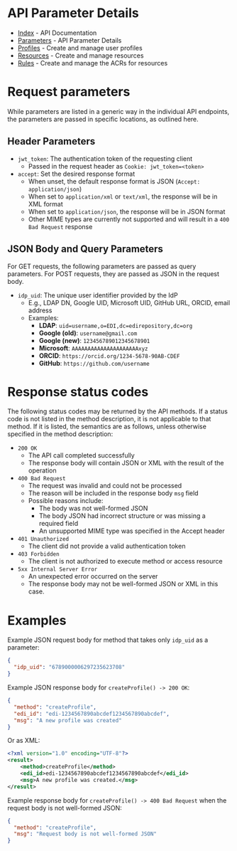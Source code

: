 # API Parameter Details

- [Index](index.md) - API Documentation
- [Parameters](parameters.md) - API Parameter Details
- [Profiles](profile.md) - Create and manage user profiles
- [Resources](resource.md) - Create and manage resources
- [Rules](rule.md) - Create and manage the ACRs for resources

# Request parameters

While parameters are listed in a generic way in the individual API endpoints, the parameters are passed in specific locations, as outlined here.

## Header Parameters

- `jwt_token`: The authentication token of the requesting client
  - Passed in the request header as `Cookie: jwt_token=<token>`
- `accept`: Set the desired response format
  - When unset, the default response format is JSON (`Accept: application/json`)
  - When set to `application/xml` or `text/xml`, the response will be in XML format
  - When set to `application/json`, the response will be in JSON format
  - Other MIME types are currently not supported and will result in a `400 Bad Request` response

## JSON Body and Query Parameters

For GET requests, the following parameters are passed as query parameters. For POST requests, they are passed as JSON in the request body.

- `idp_uid`: The unique user identifier provided by the IdP
  - E.g., LDAP DN, Google UID, Microsoft UID, GitHub URL, ORCID, email address
  - Examples:
    - **LDAP**: `uid=username,o=EDI,dc=edirepository,dc=org`
    - **Google (old)**: `username@gmail.com`
    - **Google (new)**: `123456789012345678901`
    - **Microsoft**: `AAAAAAAAAAAAAAAAAAAAAxyz`
    - **ORCID**: `https://orcid.org/1234-5678-90AB-CDEF`
    - **GitHub**: `https://github.com/username`

# Response status codes

The following status codes may be returned by the API methods. If a status code is not listed in the method description, it is not applicable to that method. If it is listed, the semantics are as follows, unless otherwise specified in the method description:

- `200 OK`
  - The API call completed successfully
  - The response body will contain JSON or XML with the result of the operation
- `400 Bad Request`
    - The request was invalid and could not be processed
    - The reason will be included in the response body `msg` field
    - Possible reasons include:
        - The body was not well-formed JSON
        - The body JSON had incorrect structure or was missing a required field
        - An unsupported MIME type was specified in the Accept header
- `401 Unauthorized`
    - The client did not provide a valid authentication token
- `403 Forbidden`
    - The client is not authorized to execute method or access resource
- `5xx Internal Server Error`
    - An unexpected error occurred on the server
    - The response body may not be well-formed JSON or XML in this case.

# Examples

Example JSON request body for method that takes only `idp_uid` as a parameter:

```json
{
  "idp_uid": "6789000006297235623708"
}
```

Example JSON response body for `createProfile() -> 200 OK`:

```json
{
  "method": "createProfile",
  "edi_id": "edi-1234567890abcdef1234567890abcdef",
  "msg": "A new profile was created"
}
```

Or as XML:

```xml
<?xml version="1.0" encoding="UTF-8"?>
<result>
    <method>createProfile</method>
    <edi_id>edi-1234567890abcdef1234567890abcdef</edi_id>
    <msg>A new profile was created.</msg>
</result>
```

Example response body for `createProfile() -> 400 Bad Request` when the request body is not well-formed JSON:

```json
{
  "method": "createProfile",
  "msg": "Request body is not well-formed JSON"
}
```
